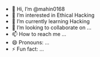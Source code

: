 - 👋 Hi, I’m @mahin0168
- 👀 I’m interested in Ethical Hacking
- 🌱 I’m currently learning Hacking
- 💞️ I’m looking to collaborate on ...
- 📫 How to reach me ...
- 😄 Pronouns: ...
- ⚡ Fun fact: ...

<!---
mahin0168/mahin0168 is a ✨ special ✨ repository because its `README.md` (this file) appears on your GitHub profile.
You can click the Preview link to take a look at your changes.
--->
